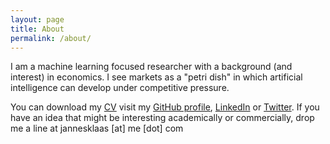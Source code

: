 ```yaml
---
layout: page
title: About
permalink: /about/
---
```


I am a machine learning focused researcher with a background (and interest) in economics. I see markets as a "petri dish" in which artificial intelligence can develop under competitive pressure. 

You can download my [CV](./assets/Jannes_CV.pdf) visit my [GitHub profile](https://github.com/JannesKlaas), [LinkedIn](https://www.linkedin.com/in/jannes-klaas/) or [Twitter](https://twitter.com/jannesklaas). If you have an idea that might be interesting academically or commercially, drop me a line at jannesklaas [at] me [dot] com 
